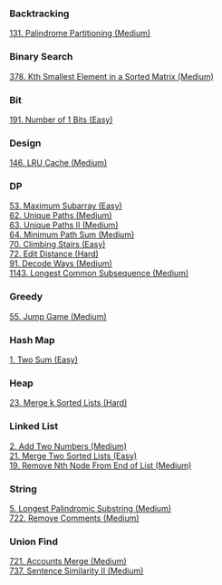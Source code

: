 ### Backtracking
[131. Palindrome Partitioning (Medium)](./101-200/131_Palindrome_Partitioning.md)

### Binary Search
[378. Kth Smallest Element in a Sorted Matrix (Medium)](./301-400/378_Kth_Smallest_Element_in_a_Sorted_Matrix.md)

### Bit
[191. Number of 1 Bits (Easy)](./101-200/191_Number_of_1_Bits.md)

### Design
[146. LRU Cache (Medium)](./101-200/146_LRU_Cache.md)

### DP
[53. Maximum Subarray (Easy)](./1-100/53_Maximum_Subarray.md)<br />
[62. Unique Paths (Medium)](./1-100/62_Unique_Paths.md)<br />
[63. Unique Paths II (Medium)](./1-100/63_Unique_Paths_II.md)<br />
[64. Minimum Path Sum (Medium)](./1-100/64_Minimum_Path_Sum.md)<br />
[70. Climbing Stairs (Easy)](./1-100/70_Climbing_Stairs.md)<br />
[72. Edit Distance (Hard)](./1-100/72_Edit_Distance.md)<br />
[91. Decode Ways (Medium)](./1-100/91_Decode_Ways.md)<br />
[1143. Longest Common Subsequence (Medium)](./1101-1200/1143_Longest_Common_Subsequence.md)

### Greedy
[55. Jump Game (Medium)](./1-100/55_Jump_Game.md)

### Hash Map
[1. Two Sum (Easy)](./1-100/1_Two_Sum.md)

### Heap
[23. Merge k Sorted Lists (Hard)](./1-100/23_Merge_k_Sorted_Lists.md)

### Linked List
[2. Add Two Numbers (Medium)](./1-100/2_Add_Two_Numbers.md)<br />
[21. Merge Two Sorted Lists (Easy)](./1-100/21_Merge_Two_Sorted_Lists.md)<br />
[19. Remove Nth Node From End of List (Medium)](./1-100/19_Remove_Nth_Node_From_End_of_List.md)

### String
[5. Longest Palindromic Substring (Medium)](./1-100/5_Longest_Palindromic_Substring.md)<br />
[722. Remove Comments (Medium)](./701-800/722_Remove_Comments.md)

### Union Find
[721. Accounts Merge (Medium)](./701-800/721_Accounts_Merge.md)<br />
[737. Sentence Similarity II (Medium)](./701-800/737_Sentence_Similarity_II.md)